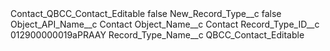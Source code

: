 <?xml version="1.0" encoding="UTF-8"?>
<CustomMetadata xmlns="http://soap.sforce.com/2006/04/metadata" xmlns:xsi="http://www.w3.org/2001/XMLSchema-instance" xmlns:xsd="http://www.w3.org/2001/XMLSchema">
    <label>Contact_QBCC_Contact_Editable</label>
    <protected>false</protected>
    <values>
        <field>New_Record_Type__c</field>
        <value xsi:type="xsd:boolean">false</value>
    </values>
    <values>
        <field>Object_API_Name__c</field>
        <value xsi:type="xsd:string">Contact</value>
    </values>
    <values>
        <field>Object_Name__c</field>
        <value xsi:type="xsd:string">Contact</value>
    </values>
    <values>
        <field>Record_Type_ID__c</field>
        <value xsi:type="xsd:string">012900000019aPRAAY</value>
    </values>
    <values>
        <field>Record_Type_Name__c</field>
        <value xsi:type="xsd:string">QBCC_Contact_Editable</value>
    </values>
</CustomMetadata>
